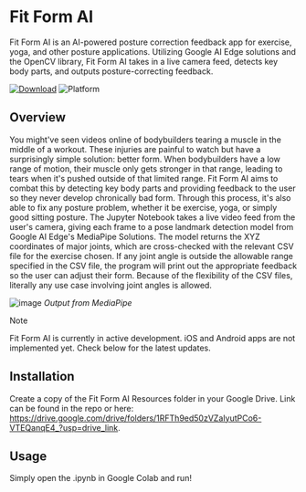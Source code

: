 # Fit Form AI
Fit Form AI is an AI-powered posture correction feedback app for exercise, yoga, and other posture applications. Utilizing Google AI Edge solutions and the OpenCV library, Fit Form AI takes in a live camera feed, detects key body parts, and outputs posture-correcting feedback.

[![Download](https://img.shields.io/badge/download-latest-brightgreen?style=flat-square)]([https://github.com/jordanbaird/Ice/releases/latest](https://colab.research.google.com/github/pythonioncoder/Fit-Form-AI/blob/main/Prototype_2_Electric_Boogalooo.ipynb))
![Platform](https://img.shields.io/badge/Platform-Browser-blue)

## Overview
You might've seen videos online of bodybuilders tearing a muscle in the middle of a workout. These injuries are painful to watch but have a surprisingly simple solution: better form. When bodybuilders have a low range of motion, their muscle only gets stronger in that range, leading to tears when it's pushed outside of that limited range. Fit Form AI aims to combat this by detecting key body parts and providing feedback to the user so they never develop chronically bad form. Through this process, it's also able to fix any posture problem, whether it be exercise, yoga, or simply good sitting posture. The Jupyter Notebook takes a live video feed from the user's camera, giving each frame to a pose landmark detection model from Google AI Edge's MediaPipe Solutions. The model returns the XYZ coordinates of major joints, which are cross-checked with the relevant CSV file for the exercise chosen. If any joint angle is outside the allowable range specified in the CSV file, the program will print out the appropriate feedback so the user can adjust their form. Because of the flexibility of the CSV files, literally any use case involving joint angles is allowed.



![image](https://github.com/pythonioncoder/Fit-Form-AI/assets/70725762/54e844c3-cea1-4497-b51e-6406b651f8a8)
*Output from MediaPipe*

>[!NOTE]
>Fit Form AI is currently in active development. iOS and Android apps are not implemented yet. Check below for the latest updates.

## Installation
Create a copy of the Fit Form AI Resources folder in your Google Drive. Link can be found in the repo or here: https://drive.google.com/drive/folders/1RFTh9ed50zVZaIyutPCo6-VTEQanqE4_?usp=drive_link.

## Usage
Simply open the .ipynb in Google Colab and run!
